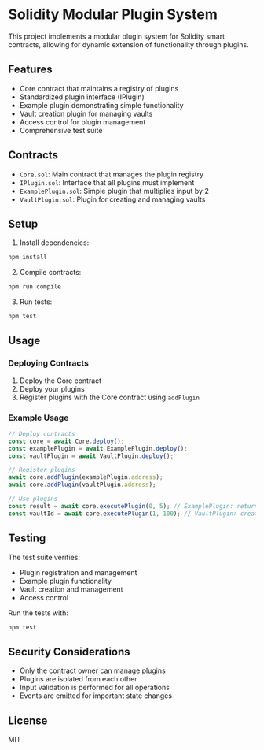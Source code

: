 # Solidity Modular Plugin System

This project implements a modular plugin system for Solidity smart contracts, allowing for dynamic extension of functionality through plugins.

## Features

- Core contract that maintains a registry of plugins
- Standardized plugin interface (IPlugin)
- Example plugin demonstrating simple functionality
- Vault creation plugin for managing vaults
- Access control for plugin management
- Comprehensive test suite

## Contracts

- `Core.sol`: Main contract that manages the plugin registry
- `IPlugin.sol`: Interface that all plugins must implement
- `ExamplePlugin.sol`: Simple plugin that multiplies input by 2
- `VaultPlugin.sol`: Plugin for creating and managing vaults

## Setup

1. Install dependencies:
```bash
npm install
```

2. Compile contracts:
```bash
npm run compile
```

3. Run tests:
```bash
npm test
```

## Usage

### Deploying Contracts

1. Deploy the Core contract
2. Deploy your plugins
3. Register plugins with the Core contract using `addPlugin`

### Example Usage

```javascript
// Deploy contracts
const core = await Core.deploy();
const examplePlugin = await ExamplePlugin.deploy();
const vaultPlugin = await VaultPlugin.deploy();

// Register plugins
await core.addPlugin(examplePlugin.address);
await core.addPlugin(vaultPlugin.address);

// Use plugins
const result = await core.executePlugin(0, 5); // ExamplePlugin: returns 10
const vaultId = await core.executePlugin(1, 100); // VaultPlugin: creates vault with initial balance 100
```

## Testing

The test suite verifies:
- Plugin registration and management
- Example plugin functionality
- Vault creation and management
- Access control

Run the tests with:
```bash
npm test
```

## Security Considerations

- Only the contract owner can manage plugins
- Plugins are isolated from each other
- Input validation is performed for all operations
- Events are emitted for important state changes

## License

MIT 